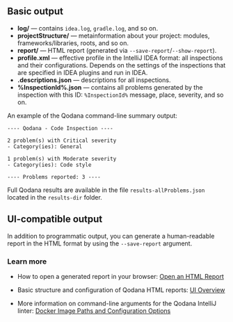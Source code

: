 [//]: # (title: Qodana IntelliJ Output Formats)

## Basic output

- **log/**&nbsp;&mdash; contains  `idea.log`, `gradle.log`, and so on.
- **projectStructure/**&nbsp;&mdash; metainformation about your project: modules, frameworks/libraries, roots, and so on.
- **report/**&nbsp;&mdash; HTML report (generated via `--save-report`/`--show-report`).
- **profile.xml**&nbsp;&mdash; effective profile in the IntelliJ IDEA format: all inspections and their configurations. Depends on the settings of the inspections that are specified in IDEA plugins and run in IDEA.
- **.descriptions.json**&nbsp;&mdash; descriptions for all inspections.
- **%InspectionId%.json**&nbsp;&mdash; contains all problems generated by the inspection with this ID: `%InspectionId%` message, place, severity, and so on.

An example of the Qodana command-line summary output:
```shell
---- Qodana - Code Inspection ----

2 problem(s) with Critical severity
- Category(ies): General

1 problem(s) with Moderate severity
- Category(ies): Code style

---- Problems reported: 3 ----
```
Full Qodana results are available in the file `results-allProblems.json` located in the `results-dir` folder.

## UI-compatible output

In addition to programmatic output, you can generate a human-readable report in the HTML format by using the `--save-report` argument.

### Learn more

* How to open a generated report in your browser: [Open an HTML Report](html-report.md)

* Basic structure and configuration of Qodana HTML reports: [UI Overview](ui-overview.md)

* More information on command-line arguments for the Qodana IntelliJ linter: [Docker Image Paths and Configuration Options](qodana-intellij-docker-techs.md)